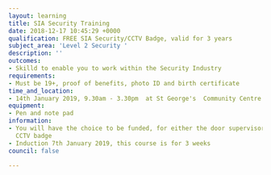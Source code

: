 ```yaml
---
layout: learning
title: SIA Security Training
date: 2018-12-17 10:45:29 +0000
qualification: FREE SIA Security/CCTV Badge, valid for 3 years
subject_area: 'Level 2 Security '
description: ''
outcomes:
- Skilld to enable you to work within the Security Industry
requirements:
- Must be 19+, proof of benefits, photo ID and birth certificate
time_and_location:
- 14th January 2019, 9.30am - 3.30pm  at St George's  Community Centre
equipment:
- Pen and note pad
information:
- You will have the choice to be funded, for either the door supervisors badge or
  CCTV badge
- Induction 7th January 2019, this course is for 3 weeks
council: false

---
```

